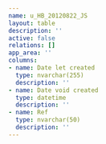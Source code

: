 ```yaml
---
name: u_HB_20120822_JS
layout: table
description: ''
active: false
relations: []
app_area: ''
columns:
- name: Date let created
  type: nvarchar(255)
  description: ''
- name: Date void created
  type: datetime
  description: ''
- name: Ref
  type: nvarchar(50)
  description: ''
---
```


